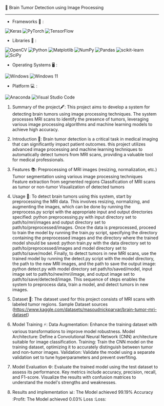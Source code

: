 :brain: Brain Tumor Detection using Image Processing
________________________________________________________

* Frameworks 📒 :
  
![Keras](https://img.shields.io/badge/Keras-%23D00000.svg?style=for-the-badge&logo=Keras&logoColor=white)
![PyTorch](https://img.shields.io/badge/PyTorch-%23EE4C2C.svg?style=for-the-badge&logo=PyTorch&logoColor=white)
![TensorFlow](https://img.shields.io/badge/TensorFlow-%23FF6F00.svg?style=for-the-badge&logo=TensorFlow&logoColor=white)

* Libraries 📖 :

![OpenCV](https://img.shields.io/badge/opencv-%23white.svg?style=for-the-badge&logo=opencv&logoColor=white)
![Python](https://img.shields.io/badge/python-3670A0?style=for-the-badge&logo=python&logoColor=ffdd54)
![Matplotlib](https://img.shields.io/badge/Matplotlib-%23ffffff.svg?style=for-the-badge&logo=Matplotlib&logoColor=black)
![NumPy](https://img.shields.io/badge/numpy-%23013243.svg?style=for-the-badge&logo=numpy&logoColor=white)
![Pandas](https://img.shields.io/badge/pandas-%23150458.svg?style=for-the-badge&logo=pandas&logoColor=white)
![scikit-learn](https://img.shields.io/badge/scikit--learn-%23F7931E.svg?style=for-the-badge&logo=scikit-learn&logoColor=white)
![SciPy](https://img.shields.io/badge/SciPy-%230C55A5.svg?style=for-the-badge&logo=scipy&logoColor=%white)

* Operating Systems 🖥️ :
  
![Windows](https://img.shields.io/badge/Windows-0078D6?style=for-the-badge&logo=windows&logoColor=white)
![Windows 11](https://img.shields.io/badge/Windows%2011-%230079d5.svg?style=for-the-badge&logo=Windows%2011&logoColor=white)

* Platform 💻 :

![Anaconda](https://img.shields.io/badge/Anaconda-%2344A833.svg?style=for-the-badge&logo=anaconda&logoColor=white)
![Visual Studio Code](https://img.shields.io/badge/Visual%20Studio%20Code-0078d7.svg?style=for-the-badge&logo=visual-studio-code&logoColor=white)

1. Summary of the project🖋️:
   This project aims to develop a system for detecting brain tumors using image processing techniques.
   The system processes MRI scans to identify the presence of tumors, leveraging various image processing algorithms and machine learning models to achieve high accuracy.

2. Introduction 📓:
    Brain tumor detection is a critical task in medical imaging that can significantly impact patient outcomes.
   this project utilizes advanced image processing and machine learning techniques to automatically detect tumors from MRI scans, providing a valuable tool for medical professionals.

3. Features 📚:
   Preprocessing of MRI images (resizing, normalization, etc.)
   Tumor segmentation using various image processing techniques
   Feature extraction from segmented regions
   Classification of MRI scans as tumor or non-tumor
   Visualization of detected tumors
   
4. Usage 🧰:
   To detect brain tumors using this system, start by preprocessing the MRI data.
   This involves resizing, normalizing, and augmenting the images, which can be done by running the preprocess.py script with the appropriate input and output directories
   specified: python preprocessing.py with input directory set to path/to/mri/images and output directory set to path/to/preprocessed/images.
   Once the data is preprocessed, proceed to train the model by running the train.py script, specifying the directory containing the preprocessed images and the directory where the trained model should be     saved: python train.py with the data directory set to path/to/preprocessed/images and model directory set to path/to/save/model.
   Finally, to detect tumors in new MRI scans, use the trained model by running the detect.py script with the model directory, the path to the new MRI images, and the path to save the output image: python     detect.py with model directory set path/to/saved/model, input image set to path/to/new/mri/image, and output image set to path/to/save/detected/image.
   This sequence of steps enables the system to preprocess data, train a model, and detect tumors in new images.

5. Dataset 📖:
   The dataset used for this project consists of MRI scans with labeled tumor regions.
   Sample Dataset sources (https://www.kaggle.com/datasets/masoudnickparvar/brain-tumor-mri-dataset)

6. Model Training ⚡:
   Data Augmentation: Enhance the training dataset with various transformations to improve model robustness.
   Model Architecture: Define a Convolutional Neural Network (CNN) architecture suitable for image classification.
   Training: Train the CNN model on the training dataset, optimizing it to accurately distinguish between tumor and non-tumor images.
   Validation: Validate the model using a separate validation set to tune hyperparameters and prevent overfiting.

7. Model Evaluation ⚙️:
   Evaluate the trained model using the test dataset to assess its performance.
   Key metrics include accuracy, precision, recall, and F1-score.
   Visualize the results with confusion matrices to understand the model's strengths and weaknesses.

8. Results and implementation 📊:
   The Model achieved 99.19% Accuracy :Profit:
   The Model achieved 0.03% Loss :Loss:
   
   


   
